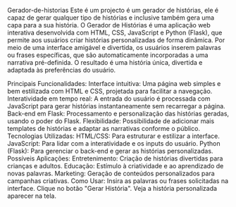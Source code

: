 Gerador-de-historias
Este é um projecto é um gerador de histórias, ele é capaz de gerar qualquer tipo de histórias e inclusive também gera uma capa para a sua história.
O Gerador de Histórias é uma aplicação web interativa desenvolvida com HTML, CSS, JavaScript e Python (Flask), que permite aos usuários criar histórias personalizadas de forma dinâmica. Por meio de uma interface amigável e divertida, os usuários inserem palavras ou frases específicas, que são automaticamente incorporadas a uma narrativa pré-definida. O resultado é uma história única, divertida e adaptada às preferências do usuário.

Principais Funcionalidades:
Interface intuitiva: Uma página web simples e bem estilizada com HTML e CSS, projetada para facilitar a navegação.
Interatividade em tempo real: A entrada do usuário é processada com JavaScript para gerar histórias instantaneamente sem recarregar a página.
Back-end em Flask: Processamento e personalização das histórias geradas, usando o poder do Flask.
Flexibilidade: Possibilidade de adicionar mais templates de histórias e adaptar as narrativas conforme o público.
Tecnologias Utilizadas:
HTML/CSS: Para estruturar e estilizar a interface.
JavaScript: Para lidar com a interatividade e os inputs do usuário.
Python (Flask): Para gerenciar o back-end e gerar as histórias personalizadas.
Possíveis Aplicações:
Entretenimento: Criação de histórias divertidas para crianças e adultos.
Educação: Estímulo à criatividade e ao aprendizado de novas palavras.
Marketing: Geração de conteúdos personalizados para campanhas criativas.
Como Usar:
Insira as palavras ou frases solicitadas na interface.
Clique no botão "Gerar História".
Veja a história personalizada aparecer na tela.

